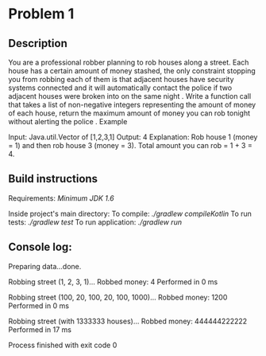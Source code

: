 # Problem 1

## Description
You are a professional robber planning to rob houses along a street. Each house has a certain
amount of money stashed, the only constraint stopping you from robbing each of them is that
adjacent houses have security systems connected and it will automatically contact the police
if two adjacent houses were broken into on the same night .
Write a function call that takes a list of non-negative integers representing the amount of money
of each house, return the maximum amount of money you can rob tonight without alerting the
police .
Example

Input: Java.util.Vector of [1,2,3,1]
Output: 4
Explanation: Rob house 1 (money = 1) and then rob house 3 (money = 3). Total amount you
can rob = 1 + 3 = 4.

## Build instructions
Requirements: *Minimum JDK 1.6*

Inside project's main directory:
To compile: *./gradlew compileKotlin*
To run tests: *./gradlew test*
To run application: *./gradlew run*

## Console log:
Preparing data...done.

Robbing street (1, 2, 3, 1)...
Robbed money: 4
Performed in 0 ms

Robbing street (100, 20, 100, 20, 100, 1000)...
Robbed money: 1200
Performed in 0 ms

Robbing street (with 1333333 houses)...
Robbed money: 444444222222
Performed in 17 ms

Process finished with exit code 0
